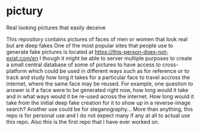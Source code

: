 # pictury
Real looking pictures that easily deceive

This repository contains pictures of faces of men or women that look real but are deep fakes 
One of the most popular sites that people use to generate fake pictures is located at https://this-person-does-not-exist.com/en
I though it might be able to server multiple purposes to create a small central database of some of pictures to have access to cross-platform
which could be used in different ways such as for reference or to track and study how long it takes for a particular face to travel accross
the internet, where the same face may be reused. For example, one question to answer is if a face were to be generated right now, how long
would it take and in what ways would it be re-used across the internet. How long would it take from the initial deep fake creation for it
to show up in a reverse-image search? Another use could be for steganography... More than anything, this repo is for personal use and I do
not expect many if any at all to actual use this repo. Also this is the first repo that I have ever worked on.
